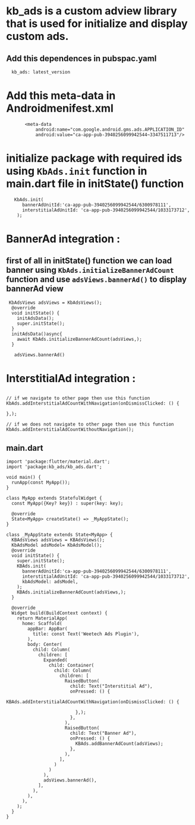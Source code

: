
# kb_ads is a custom adview library that is used for initialize and display custom ads.

## Add this dependences in pubspac.yaml
```
  kb_ads: latest_version
```
# Add this meta-data in Androidmenifest.xml
```
       <meta-data 
           android:name="com.google.android.gms.ads.APPLICATION_ID"
           android:value="ca-app-pub-3940256099942544~3347511713"/>
```
# initialize package with required ids using `KbAds.init` function in main.dart file in initState() function
```
   KbAds.init(
      bannerAdUnitId:'ca-app-pub-3940256099942544/6300978111',
      interstitialAdUnitId: 'ca-app-pub-3940256099942544/1033173712',
    );

```
# BannerAd integration : 
## first of all in initState() function we can load banner using `KbAds.initializeBannerAdCount` function and use `adsViews.bannerAd()` to display bannerAd view  
```
 KbAdsViews adsViews = KbAdsViews();
  @override
  void initState() {
    initAdsData();
    super.initState();
  }
  initAdsData()async{
    await KbAds.initializeBannerAdCount(adsViews,);
  }

   adsViews.bannerAd()
```
# InterstitialAd integration : 
##  
```
// if we navigate to other page then use this function
KbAds.addInterstitialAdCountWithNavigation(onDismissClicked: () {
      
},);

// if we does not navigate to other page then use this function
KbAds.addInterstitialAdCountWithoutNavigation();
```

## main.dart 
```
import 'package:flutter/material.dart';
import 'package:kb_ads/kb_ads.dart';

void main() {
  runApp(const MyApp());
}

class MyApp extends StatefulWidget {
  const MyApp({Key? key}) : super(key: key);

  @override
  State<MyApp> createState() => _MyAppState();
}

class _MyAppState extends State<MyApp> {
  KBAdsViews adsViews = KBAdsViews();
  KbAdsModel adsModel= KbAdsModel();
  @override
  void initState() {
    super.initState();
    KBAds.init(
      bannerAdUnitId:'ca-app-pub-3940256099942544/6300978111',
      interstitialAdUnitId: 'ca-app-pub-3940256099942544/1033173712',
      kbAdsModel: adsModel,
    );
    KBAds.initializeBannerAdCount(adsViews,);
  }

  @override
  Widget build(BuildContext context) {
    return MaterialApp(
      home: Scaffold(
        appBar: AppBar(
          title: const Text('Weetech Ads Plugin'),
        ),
        body: Center(
          child: Column(
            children: [
              Expanded(
                child: Container(
                  child: Column(
                    children: [
                      RaisedButton(
                        child: Text("Interstitial Ad"),
                        onPressed: () {
                          KBAds.addInterstitialAdCountWithNavigation(onDismissClicked: () {

                          },);
                        },
                      ),
                      RaisedButton(
                        child: Text("Banner Ad"),
                        onPressed: () {
                          KBAds.addBannerAdCount(adsViews);
                        },
                      ),
                    ],
                  )
                )
              ),
              adsViews.bannerAd(),
            ],
          ),
        ),
      ),
    );
  }
}
```

